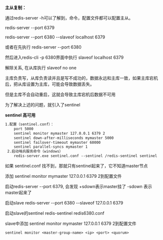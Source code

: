 **主从复制：**

通过redis-server -h可以了解到，命令，配置文件都可以配置主从。

redis-server --port 6379

redis-server --port 6380 --slaveof localhost 6379

或者在先执行 redis-server --port 6380

然后进入redis-cli -p 6380界面中执行 slaveof  localhost 6379

解除关系, 在从库执行 slaveof no one

主库负责写，从库负责读并且是写不成功的，数据永远和主库一致，如果主库宕机后，把从库设置为主库，可能会导致数据丢失。

但是主库不会自动重启，这就会导致主库宕机后数据不可用



为了解决上述的问题，就引入了sentinel

**sentinel 高可用**

```xml
1.配置（sentinel.conf）：
    port 5000
    sentinel monitor mymaster 127.0.0.1 6379 2
    sentinel down-after-milliseconds mymaster 5000
    sentinel failover-timeout mymaster 60000
    sentinel parallel-syncs mymaster 1
 2.启动哨兵服务命令（windows）
    redis-server.exe sentinel.conf --sentinel /redis-sentinel sentinel.conf
```

如果 sentinel.conf 找不到，那就只有sentinel起来了，它不知道master节点

添加 sentinel monitor mymaster 127.0.0.1 6379 2到配置文件

启动redis-server --port 6379, 会发现 +sdown表示master挂了 -sdown 表示master起来了



启动slave redis-server --port 6380 --slaveof 127.0.0.1 6379

启动slave的sentinel redis-sentinel redis6380.conf 

slave中添加 sentinel monitor mymaster 127.0.0.1 6379 2到配置文件

```
sentinel monitor <master-group-name> <ip> <port> <quorum>
```